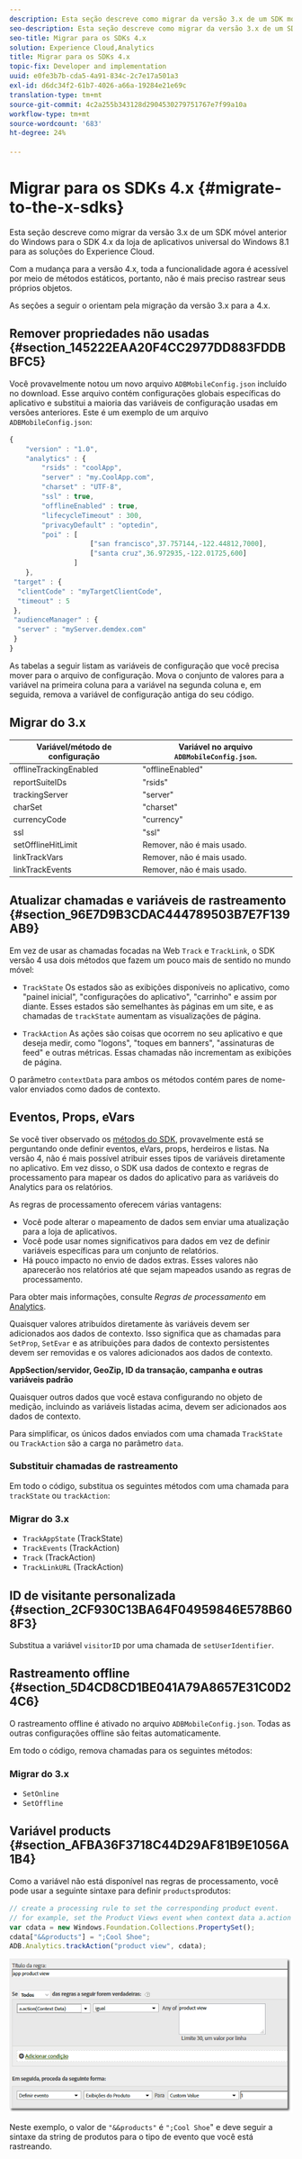 ```yaml
---
description: Esta seção descreve como migrar da versão 3.x de um SDK móvel anterior do Windows para o SDK 4.x da loja de aplicativos universal do Windows 8.1 para as soluções do Experience Cloud.
seo-description: Esta seção descreve como migrar da versão 3.x de um SDK móvel anterior do Windows para o SDK 4.x da loja de aplicativos universal do Windows 8.1 para as soluções do Experience Cloud.
seo-title: Migrar para os SDKs 4.x
solution: Experience Cloud,Analytics
title: Migrar para os SDKs 4.x
topic-fix: Developer and implementation
uuid: e0fe3b7b-cda5-4a91-834c-2c7e17a501a3
exl-id: d6dc34f2-61b7-4026-a66a-19284e21e69c
translation-type: tm+mt
source-git-commit: 4c2a255b343128d2904530279751767e7f99a10a
workflow-type: tm+mt
source-wordcount: '683'
ht-degree: 24%

---
```


# Migrar para os SDKs 4.x {#migrate-to-the-x-sdks}

Esta seção descreve como migrar da versão 3.x de um SDK móvel anterior do Windows para o SDK 4.x da loja de aplicativos universal do Windows 8.1 para as soluções do Experience Cloud.

Com a mudança para a versão 4.x, toda a funcionalidade agora é acessível por meio de métodos estáticos, portanto, não é mais preciso rastrear seus próprios objetos.

As seções a seguir o orientam pela migração da versão 3.x para a 4.x.

## Remover propriedades não usadas {#section_145222EAA20F4CC2977DD883FDDBBFC5}

Você provavelmente notou um novo arquivo `ADBMobileConfig.json` incluído no download. Esse arquivo contém configurações globais específicas do aplicativo e substitui a maioria das variáveis de configuração usadas em versões anteriores. Este é um exemplo de um arquivo `ADBMobileConfig.json`:

```js
{ 
    "version" : "1.0", 
    "analytics" : { 
        "rsids" : "coolApp", 
        "server" : "my.CoolApp.com", 
        "charset" : "UTF-8", 
        "ssl" : true, 
        "offlineEnabled" : true, 
        "lifecycleTimeout" : 300, 
        "privacyDefault" : "optedin", 
        "poi" : [ 
                    ["san francisco",37.757144,-122.44812,7000], 
                    ["santa cruz",36.972935,-122.01725,600] 
                ] 
    }, 
 "target" : { 
  "clientCode" : "myTargetClientCode", 
  "timeout" : 5 
 }, 
 "audienceManager" : { 
  "server" : "myServer.demdex.com" 
 } 
}
```

As tabelas a seguir listam as variáveis de configuração que você precisa mover para o arquivo de configuração. Mova o conjunto de valores para a variável na primeira coluna para a variável na segunda coluna e, em seguida, remova a variável de configuração antiga do seu código.

## Migrar do 3.x

| Variável/método de configuração | Variável no arquivo `ADBMobileConfig.json`. |
|--- |--- |
| offlineTrackingEnabled | &quot;offlineEnabled&quot; |
| reportSuiteIDs | &quot;rsids&quot; |
| trackingServer | &quot;server&quot; |
| charSet | &quot;charset&quot; |
| currencyCode | &quot;currency&quot; |
| ssl | &quot;ssl&quot; |
| setOfflineHitLimit | Remover, não é mais usado. |
| linkTrackVars | Remover, não é mais usado. |
| linkTrackEvents | Remover, não é mais usado. |

## Atualizar chamadas e variáveis de rastreamento {#section_96E7D9B3CDAC444789503B7E7F139AB9}

Em vez de usar as chamadas focadas na Web `Track` e `TrackLink`, o SDK versão 4 usa dois métodos que fazem um pouco mais de sentido no mundo móvel:

* `TrackState` Os estados são as exibições disponíveis no aplicativo, como &quot;painel inicial&quot;, &quot;configurações do aplicativo&quot;, &quot;carrinho&quot; e assim por diante. Esses estados são semelhantes às páginas em um site, e as chamadas de `trackState` aumentam as visualizações de página.

* `TrackAction` As ações são coisas que ocorrem no seu aplicativo e que deseja medir, como &quot;logons&quot;, &quot;toques em banners&quot;, &quot;assinaturas de feed&quot; e outras métricas. Essas chamadas não incrementam as exibições de página.

O parâmetro `contextData` para ambos os métodos contém pares de nome-valor enviados como dados de contexto.

## Eventos, Props, eVars

Se você tiver observado os [métodos do SDK](/help/windows-appstore/c-configuration/methods.md), provavelmente está se perguntando onde definir eventos, eVars, props, herdeiros e listas. Na versão 4, não é mais possível atribuir esses tipos de variáveis diretamente no aplicativo. Em vez disso, o SDK usa dados de contexto e regras de processamento para mapear os dados do aplicativo para as variáveis do Analytics para os relatórios.

As regras de processamento oferecem várias vantagens:

* Você pode alterar o mapeamento de dados sem enviar uma atualização para a loja de aplicativos.
* Você pode usar nomes significativos para dados em vez de definir variáveis específicas para um conjunto de relatórios.
* Há pouco impacto no envio de dados extras. Esses valores não aparecerão nos relatórios até que sejam mapeados usando as regras de processamento.

Para obter mais informações, consulte *Regras de processamento* em [Analytics](/help/windows-appstore/analytics/analytics.md).

Quaisquer valores atribuídos diretamente às variáveis devem ser adicionados aos dados de contexto. Isso significa que as chamadas para `SetProp`, `SetEvar` e as atribuições para dados de contexto persistentes devem ser removidas e os valores adicionados aos dados de contexto.

**AppSection/servidor, GeoZip, ID da transação, campanha e outras variáveis padrão**

Quaisquer outros dados que você estava configurando no objeto de medição, incluindo as variáveis listadas acima, devem ser adicionados aos dados de contexto.

Para simplificar, os únicos dados enviados com uma chamada `TrackState` ou `TrackAction` são a carga no parâmetro `data`.

### Substituir chamadas de rastreamento

Em todo o código, substitua os seguintes métodos com uma chamada para `trackState` ou `trackAction`:

### Migrar do 3.x

* `TrackAppState` (TrackState)
* `TrackEvents` (TrackAction)
* `Track` (TrackAction)
* `TrackLinkURL` (TrackAction)

## ID de visitante personalizada {#section_2CF930C13BA64F04959846E578B608F3}

Substitua a variável `visitorID` por uma chamada de `setUserIdentifier`.

## Rastreamento offline {#section_5D4CD8CD1BE041A79A8657E31C0D24C6}

O rastreamento offline é ativado no arquivo `ADBMobileConfig.json`. Todas as outras configurações offline são feitas automaticamente.

Em todo o código, remova chamadas para os seguintes métodos:

### Migrar do 3.x

* `SetOnline`
* `SetOffline`

## Variável products {#section_AFBA36F3718C44D29AF81B9E1056A1B4}

Como a variável não está disponível nas regras de processamento, você pode usar a seguinte sintaxe para definir `products`produtos:

```js
// create a processing rule to set the corresponding product event. 
// for example, set the Product Views event when context data a.action = "product view" 
var cdata = new Windows.Foundation.Collections.PropertySet(); 
cdata["&&products"] = ";Cool Shoe"; 
ADB.Analytics.trackAction("product view", cdata);
```

![](assets/prod-view.png)

Neste exemplo, o valor de `"&&products"` é `";Cool Shoe`&quot; e deve seguir a sintaxe da string de produtos para o tipo de evento que você está rastreando.
